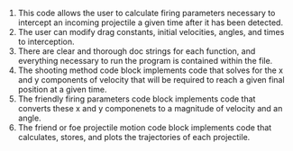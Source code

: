 1. This code allows the user to calculate firing parameters necessary to intercept an incoming projectile a given time after it has been detected.  
2. The user can modify drag constants, initial velocities, angles, and times to interception.
3.  There are clear and thorough doc strings for each function, and everything necessary to run the program is contained within the file.
4.  The shooting method code block implements code that solves for the x and y components of velocity that will be required to reach a given final position at a given time.
5.  The friendly firing parameters code block implements code that converts these x and y componenets to a magnitude of velocity and an angle.
6.  The friend or foe projectile motion code block implements code that calculates, stores, and plots the trajectories of each projectile.
